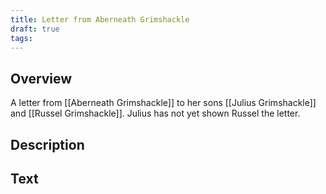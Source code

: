 ```yaml
---
title: Letter from Aberneath Grimshackle
draft: true
tags:
---
```

## Overview 

A letter from [[Aberneath Grimshackle]] to her sons [[Julius Grimshackle]] and [[Russel Grimshackle]]. Julius has not yet shown Russel the letter.
## Description

## Text
